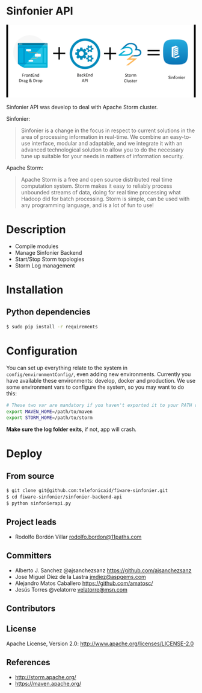 # Sinfonier API

![Figure 1 - Sinfonier Simple View](docs/images/SinfonierSimple.png "Figure 1 - Sinfonier Simple View")

Sinfonier API was develop to deal with Apache Storm cluster.

Sinfonier:

> Sinfonier is a change in the focus in respect to current solutions in the area of processing information in real-time. We combine an easy-to-use interface, modular and adaptable, and we integrate it with an advanced technological solution to allow you to do the necessary tune up suitable for your needs in matters of information security.

Apache Storm:

> Apache Storm is a free and open source distributed real time computation system. Storm makes it easy to reliably process unbounded streams of data, doing for real time processing what Hadoop did for batch processing. Storm is simple, can be used with any programming language, and is a lot of fun to use!

# Description

* Compile modules
* Manage Sinfonier Backend
* Start/Stop Storm topologies
* Storm Log management

# Installation
## Python dependencies

```bash
$ sudo pip install -r requirements
```

# Configuration
You can set up everything relate to the system in `config/environmentConfig/`, even adding new environments. Currently you have available these environments: develop, docker and production.
We use some environment vars to configure the system, so you may want to do this:

```sh
# These two var are mandatory if you haven't exported it to your PATH var before
export MAVEN_HOME=/path/to/maven
export STORM_HOME=/path/to/storm
```

**Make sure the log folder exits**, if not, app will crash.

# Deploy

## From source

```bash
$ git clone git@github.com:telefonicaid/fiware-sinfonier.git
$ cd fiware-sinfonier/sinfonier-backend-api
$ python sinfonierapi.py
```

## Project leads
* Rodolfo Bordón Villar <rodolfo.bordon@11paths.com>

## Committers

* Alberto J. Sanchez @ajsanchezsanz https://github.com/ajsanchezsanz
* Jose Miguel Díez de la Lastra <jmdiez@aspgems.com>
* Alejandro Matos Caballero https://github.com/amatosc/
* Jesús Torres @velatorre <velatorre@msn.com>

## Contributors

## License

Apache License, Version 2.0: http://www.apache.org/licenses/LICENSE-2.0

## References
* http://storm.apache.org/
* https://maven.apache.org/
